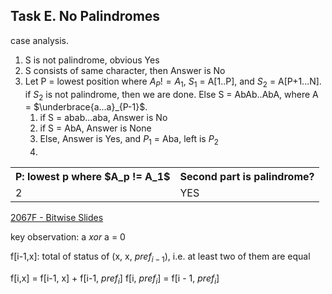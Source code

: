 ## Task E. No Palindromes
case analysis.

1. S is not palindrome, obvious Yes
2. S consists of same character, then Answer is No
3. Let P = lowest position where $A_P != A_1$, $S_1$ = A[1..P], and $S_2$ = A[P+1...N]. if $S_2$ is not palindrome, then we are done. Else S = AbAb..AbA, where A = $\underbrace{a...a}_{P-1}$.
   1. if S = abab...aba, Answer is No
   2. if S = AbA, Answer is None
   3. Else, Answer is Yes, and $P_1$ = Aba, left is $P_2$
   4.
<table>
    <tr><th>P: lowest p where $A_p != A_1$</th><th>Second part is palindrome?</th></tr>
    <tr><td>2</td><td>YES</td></tr>
</table>


<!-- ![alt text](data/Tree.gv.png "PNG")
![alt text](data/Tree.gv.svg "SVG") -->

<!-- <a href="https://codeforces.com/contest/2067/problem/F">2067F - Bitwise Slides</a> -->

[2067F - Bitwise Slides](https://codeforces.com/contest/2067/problem/F)

key observation: a $xor$ a = 0

f[i-1,x]: total of status of (x, x, $pref_{i-1}$), i.e. at least two of them are equal

f[i,x] = f[i-1, x] + f[i-1, $pref_{i}$]
f[i, $pref_i$] = f[i - 1, $pref_i$]
